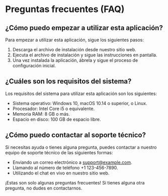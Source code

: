 # Preguntas frecuentes (FAQ)

## ¿Cómo puedo empezar a utilizar esta aplicación?

Para empezar a utilizar esta aplicación, sigue los siguientes pasos:

1. Descarga el archivo de instalación desde nuestro sitio web.
2. Ejecuta el archivo de instalación y sigue las instrucciones en pantalla.
3. Una vez instalada la aplicación, ábrela y sigue el proceso de configuración inicial.

## ¿Cuáles son los requisitos del sistema?

Los requisitos del sistema para utilizar esta aplicación son los siguientes:

- Sistema operativo: Windows 10, macOS 10.14 o superior, o Linux.
- Procesador: Intel Core i5 o equivalente.
- Memoria RAM: 8 GB o más.
- Espacio en disco: 100 GB de espacio libre.

## ¿Cómo puedo contactar al soporte técnico?

Si necesitas ayuda o tienes alguna pregunta, puedes contactar a nuestro equipo de soporte técnico de las siguientes formas:

- Enviando un correo electrónico a support@example.com.
- Llamando al número de teléfono +1 123-456-7890.
- Utilizando el chat en vivo en nuestro sitio web.

¡Estas son solo algunas preguntas frecuentes! Si tienes alguna otra pregunta, no dudes en contactarnos.
